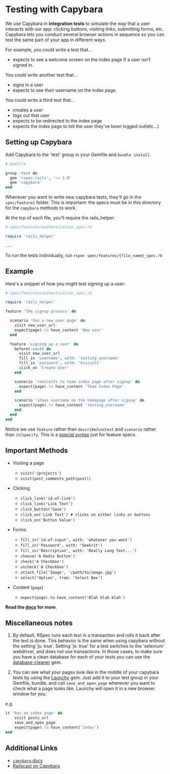 # Testing with Capybara

We use Capybara in **integration tests** to simulate the way that a user
interacts with our app: clicking buttons, visiting links, submitting
forms, etc. Capybara lets you conduct several browser actions in
sequence so you can test the same part of your app in different ways.

For example, you could write a test that...

* expects to see a welcome screen on the index page if a user isn't
signed in.

You could write another test that...

* signs in a user
* expects to see their username on the index page.

You could write a third test that...

* creates a user
* logs out that user
* expects to be redirected to the index page
* expects the index page to tell the user they've been logged out(etc...)

## Setting up Capybara

Add Capybara to the 'test' group in your Gemfile and `bundle install`.

```ruby
# Gemfile

group :test do
  gem 'rspec-rails', '~> 3.0'
  gem 'capybara'
end
```

Whenever you want to write new capybara tests, they'll go in the
`spec/features` folder.  This is important: the specs must be
in this directory for the `capybara` methods to work.

At the top of each file, you'll
require the rails_helper:

```ruby
# spec/features/authentication_spec.rb

require 'rails_helper'

...
```

To run the tests individually, run `rspec
spec/features/{file_name}_spec.rb`

## Example

Here's a snippet of how you might test signing up a user:

```ruby
# spec/features/authentication_spec.rb

require 'rails_helper'

feature 'the signup process' do

  scenario 'has a new user page' do
    visit new_user_url
    expect(page).to have_content 'New user'
  end

  feature 'signing up a user' do
    before(:each) do
      visit new_user_url
      fill_in 'username', with: 'testing_username'
      fill_in 'password', with: 'biscuits'
      click_on 'Create User'
    end

    scenario 'redirects to team index page after signup' do
      expect(page).to have_content 'Team Index Page'
    end

    scenario 'shows username on the homepage after signup' do
      expect(page).to have_content 'testing_username'
    end
  end
end
```

Notice we use `feature` rather than `describe`/`context` and `scenario`
rather than `it`/`specify`. This is a [special syntax][capybara-syntax]
just for feature specs.

## Important Methods

-  Visiting a page
	-  `visit('/projects')`
	-	 `visit(post_comments_path(post))`

-  Clicking
	-  `click_link('id-of-link')`
	-  `click_link('Link Text')`
	-  `click_button('Save')`
	-  `click_on('Link Text') # clicks on either links or buttons`
	-  `click_on('Button Value')`

-  Forms
	-  `fill_in('id-of-input', with: 'whatever you want')`
    -  `fill_in('Password', with: 'Seekrit')`
    -  `fill_in('Description', with: 'Really Long Text...')`
	-  `choose('A Radio Button')`
	-  `check('A Checkbox')`
	-  `uncheck('A Checkbox')`
	-  `attach_file('Image', '/path/to/image.jpg')`
	-  `select('Option', from: 'Select Box')`
  
-  Content (`page`)
	- `expect(page).to have_content('Blah blah blah')`

**Read the [docs][capybara-docs] for more**.

## Miscellaneous notes

1. By default, RSpec runs each test in a transaction and rolls it back after the
   test is done. This behavior is the same when using capybara without
   the setting 'js: true'. Setting 'js: true' for a test switches to
   the 'selenium' webdriver, and does not use transactions.
   In those cases, to make sure you have a clean database for each
   of your tests you can use the [database-cleaner][db-cleaner] gem.

2. You can see what your pages look like in the middle of your capybara
   tests by using the [Launchy] gem. Just add it to your test group in
   your Gemfile, bundle, and call `save_and_open_page` whenever you want
   to check what a page looks like. Launchy will open it in a new
   browser window for you.

e.g.

```ruby
it 'has an index page' do
	visit posts_url
	save_and_open_page
	expect(page).to have_content('Index')
end
```

## Additional Links

*  [`capybara` docs][capybara-docs]
*  [Railscast on Capybara](http://railscasts.com/episodes/257-request-specs-and-capybara)

[capybara-docs]: http://rdoc.info/github/jnicklas/capybara#The_DSL
[db-cleaner]: https://github.com/bmabey/database_cleaner
[Launchy]: http://rubygems.org/gems/launchy
[capybara-syntax]: https://www.relishapp.com/rspec/rspec-rails/docs/feature-specs/feature-spec
